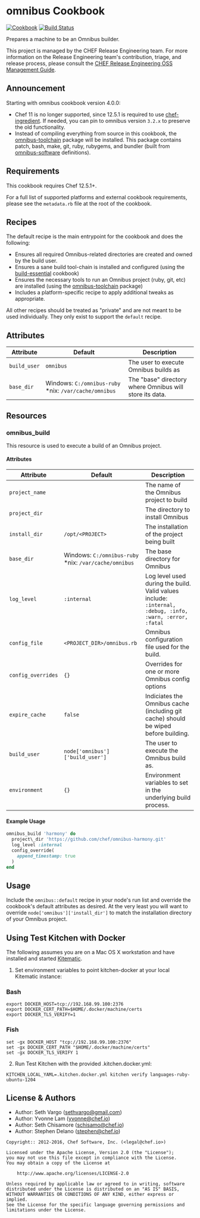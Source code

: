 # omnibus Cookbook

[![Cookbook](http://img.shields.io/cookbook/v/omnibus.svg)](https://supermarket.chef.io/cookbooks/omnibus) [![Build Status](https://travis-ci.org/chef-cookbooks/omnibus.svg?branch=master)](https://travis-ci.org/chef-cookbooks/omnibus)

Prepares a machine to be an Omnibus builder.

This project is managed by the CHEF Release Engineering team. For more information on the Release Engineering team's contribution, triage, and release process, please consult the [CHEF Release Engineering OSS Management Guide](https://docs.google.com/a/opscode.com/document/d/1oJB0vZb_3bl7_ZU2YMDBkMFdL-EWplW1BJv_FXTUOzg/edit).

## Announcement

Starting with omnibus cookbook version 4.0.0:

- Chef 11 is no longer supported, since 12.5.1 is required to use [chef-ingredient](https://github.com/chef-cookbooks/chef-ingredient). If needed, you can pin to omnibus version `3.2.x` to preserve the old functionality.
- Instead of compiling everything from source in this cookbook, the [omnibus-toolchain](https://github.com/chef/omnibus-toolchain) package will be installed. This package contains patch, bash, make, git, ruby, rubygems, and bundler (built from [omnibus-software](https://github.com/chef/omnibus-software) definitions).

## Requirements

This cookbook requires Chef 12.5.1+.

For a full list of supported platforms and external cookbook requirements, please see the `metadata.rb` file at the root of the cookbook.

## Recipes

The default recipe is the main entrypoint for the cookbook and does the following:

- Ensures all required Omnibus-related directories are created and owned by the build user.
- Ensures a sane build tool-chain is installed and configured (using the [build-essential](http://community.opscode.com/cookbooks/build-essential) cookbook)
- Ensures the necessary tools to run an Omnibus project (ruby, git, etc) are installed (using the [omnibus-toolchain](https://github.com/chef/omnibus-toolchain) package)
- Includes a platform-specific recipe to apply additional tweaks as appropriate.

All other recipes should be treated as "private" and are not meant to be used individually. They only exist to support the `default` recipe.

## Attributes

Attribute    | Default                                               | Description
------------ | ----------------------------------------------------- | -------------------------------------------------------
`build_user` | `omnibus`                                             | The user to execute Omnibus builds as
`base_dir`   | Windows: `C:/omnibus-ruby` *nix: `/var/cache/omnibus` | The "base" directory where Omnibus will store its data.

## Resources

### omnibus_build

This resource is used to execute a build of an Omnibus project.

#### Attributes

Attribute          | Default                                               | Description
------------------ | ----------------------------------------------------- | --------------------------------------------------------------------------------------------------------
`project_name`     |                                                       | The name of the Omnibus project to build
`project_dir`      |                                                       | The directory to install Omnibus
`install_dir`      | `/opt/<PROJECT>`                                      | The installation of the project being built
`base_dir`         | Windows: `C:/omnibus-ruby` *nix: `/var/cache/omnibus` | The base directory for Omnibus
`log_level`        | `:internal`                                           | Log level used during the build. Valid values include: `:internal, :debug, :info, :warn, :error, :fatal`
`config_file`      | `<PROJECT_DIR>/omnibus.rb`                            | Omnibus configuration file used for the build.
`config_overrides` | `{}`                                                  | Overrides for one or more Omnibus config options
`expire_cache`     | `false`                                               | Indiciates the Omnibus cache (including git cache) should be wiped before building.
`build_user`       | `node['omnibus']['build_user']`                       | The user to execute the Omnibus build as.
`environment`      | `{}`                                                  | Environment variables to set in the underlying build process.

#### Example Usage

```ruby
omnibus_build 'harmony' do
  project\_dir 'https://github.com/chef/omnibus-harmony.git'
  log_level :internal
  config_override(
    append_timestamp: true
  )
end
```

## Usage

Include the `omnibus::default` recipe in your node's run list and override the cookbook's default attributes as desired. At the very least you will want to override `node['omnibus']['install_dir']` to match the installation directory of your Omnibus project.

## Using Test Kitchen with Docker

The following assumes you are on a Mac OS X workstation and have installed and started [Kitematic](https://kitematic.com/).

1. Set environment variables to point kitchen-docker at your local Kitematic instance:

  ### Bash

  ```shell
  export DOCKER_HOST=tcp://192.168.99.100:2376
  export DOCKER_CERT_PATH=$HOME/.docker/machine/certs
  export DOCKER_TLS_VERIFY=1
  ```

  ### Fish

  ```shell
  set -gx DOCKER_HOST "tcp://192.168.99.100:2376"
  set -gx DOCKER_CERT_PATH "$HOME/.docker/machine/certs"
  set -gx DOCKER_TLS_VERIFY 1
  ```

2. Run Test Kitchen with the provided .kitchen.docker.yml:

  ```shell
  KITCHEN_LOCAL_YAML=.kitchen.docker.yml kitchen verify languages-ruby-ubuntu-1204
  ```

## License & Authors

- Author: Seth Vargo ([sethvargo@gmail.com](mailto:sethvargo@gmail.com))
- Author: Yvonne Lam ([yvonne@chef.io](mailto:yvonne@chef.io))
- Author: Seth Chisamore ([schisamo@chef.io](mailto:schisamo@chef.io))
- Author: Stephen Delano ([stephen@chef.io](mailto:stephen@chef.io))

```text
Copyright:: 2012-2016, Chef Software, Inc. (<legal@chef.io>)

Licensed under the Apache License, Version 2.0 (the "License");
you may not use this file except in compliance with the License.
You may obtain a copy of the License at

    http://www.apache.org/licenses/LICENSE-2.0

Unless required by applicable law or agreed to in writing, software
distributed under the License is distributed on an "AS IS" BASIS,
WITHOUT WARRANTIES OR CONDITIONS OF ANY KIND, either express or implied.
See the License for the specific language governing permissions and
limitations under the License.
```
